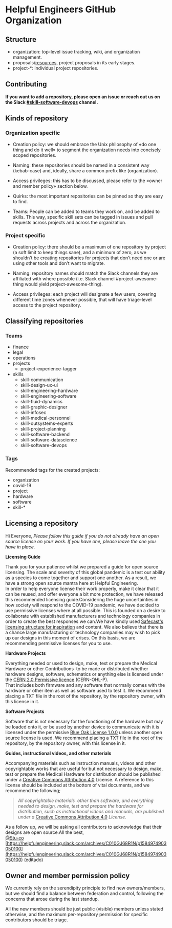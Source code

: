 # Helpful Engineers GitHub Organization

## Structure
* organization: top-level issue tracking, wiki, and organization management.
* proposals/[resources](https://github.com/helpfulengineering/resources), project proposals in its early stages.
* project-\*: individual project repositories. 

## Contributing

**If you want to add a repository, please open an issue or reach out us on the Slack [#skill-software-devops](https://helpfulengineering.slack.com/archives/CV54M16QH) channel.**

## Kinds of repository

### Organization specific
* Creation policy: we should embrace the Unix philosophy of «do one thing and do it well» to segment the organization needs into concisely scoped repositories.

* Naming: these repositories should be named in a consistent way (kebab-case) and, ideally, share a common prefix like (organization).

* Access privileges: this has to be discussed, please refer to the «owner and member policy» section below.

* Quirks: the most important repositories can be pinned so they are easy to find.

* Teams: People can be added to teams they work on, and be added to skills. This way, specific skill sets can be tagged in issues and pull requests across projects and across the organization.

### Project specific
* Creation policy: there should be a maximum of one repository by project (a soft limit to keep things sane), and a minimum of zero, as we shouldn’t be creating repositories for projects that don’t need one or are using other tools and don’t want to migrate.

* Naming: repository names should match the Slack channels they are affiliated with where possible (i.e. Slack channel #project-awesome-thing would yield project-awesome-thing). 

* Access privileges: each project will designate a few users, covering different time zones whenever possible, that will have triage-level access to the project repository.

## Classifying repositories

### Teams

* finance
* legal
* operations
* projects
  * project-experience-tagger
* skills
  * skill-communication
  * skill-design-ux-ui
  * skill-engineering-hardware
  * skill-engineering-software
  * skill-fluid-dynamics
  * skill-graphic-designer
  * skill-infosec
  * skill-medical-personnel
  * skill-outsystems-experts
  * skill-project-planning
  * skill-software-backend
  * skill-software-datascience
  * skill-software-devops
  
### Tags

Recommended tags for the created projects:

* organization
* covid-19
* project
* hardware
* software
* skill-\* 

## Licensing a repository


Hi Everyone, _Please follow this guide if you do not already have an open source license on your work. If you have one, please leave the one you have in place._

**Licensing Guide**  

Thank you for your patience whilst we prepared a guide for open source licensing. The scale and severity of this global pandemic is a test our ability as a species to come together and support one another. As a result, we have a strong open source mantra here at Helpful Engineering.  
In order to help everyone license their work properly, make it clear that it can be reused, and offer everyone a bit more protection, we have released this recommended licensing guide.Considering the huge uncertainties in how society will respond to the COVID-19 pandemic, we have decided to use permissive licenses where at all possible. This is founded on a desire to collaborate with established manufacturers and technology companies in order to create the best responses we can.We have kindly used [Safecast's licensing structure for inspiration](https://slack-redir.net/link?url=https%3A%2F%2Fsafecast.org%2Fabout%2Flicenses%2F&v=3) and content. We also believe that there is a chance large manufacturing or technology companies may wish to pick up our designs in this moment of crises. On this basis, we are recommending permissive licenses for you to use.

**Hardware Projects**  

Everything needed or used to design, make, test or prepare the Medical Hardware or other Contributions  to be made or distributed whether hardware designs, software, schematics or anything else is licensed under the [CERN 2.0 Permissive licence](https://slack-redir.net/link?url=https%3A%2F%2Fohwr.org%2Fproject%2Fcernohl%2Fwikis%2FDocuments%2FCERN-OHL-version-2&v=3) (CERN-OHL-P).  
That includes both firmware and any software that normally comes with the  hardware or other item as well as software used to test it. We recommend placing a TXT file in the root of the repository, by the repository owner, with this license in it.

**Software Projects**  

Software that is not necessary for the functioning of the hardware but may be loaded onto it, or be used by another device to communicate with it is licensed under the permissive [Blue Oak License 1.0.0](https://slack-redir.net/link?url=https%3A%2F%2Fblueoakcouncil.org%2Flicense%2F1.0.0&v=3) unless another open source license is used. We recommend placing a TXT file in the root of the repository, by the repository owner, with this license in it.

**Guides, instructional videos, and other materials**  

Accompanying materials such as instruction manuals, videos and other copyrightable works that are useful for but not necessary to design, make, test or prepare the Medical Hardware for distribution should be published under a [Creative Commons Attribution 4.0](https://slack-redir.net/link?url=https%3A%2F%2Fcreativecommons.org%2Flicenses%2Fby%2F4.0%2F&v=3) License. A reference to this license should be included at the bottom of vital documents, and we recommend the following;  

> _All copyrightable materials  other than software, and everything needed to design, make, test and prepare the hardware for distribution, such as instructional videos and manuals, are published under a_ [Creative Commons Attribution 4.0](https://slack-redir.net/link?url=https%3A%2F%2Fcreativecommons.org%2Flicenses%2Fby%2F4.0%2F&v=3) _License._

As a follow up, we will be asking all contributors to acknowledge that their designs are open source.All the best,  
[@Stu-co](https://helpfulengineering.slack.com/team/U0100FNSDTN)  
[https://helpfulengineering.slack.com/archives/C010GJ68R1N/p1584974903050100](https://helpfulengineering.slack.com/archives/C010GJ68R1N/p1584974903050100) (editado) 

## Owner and member permission policy
We currently rely on the serendipity principle to find new owners/members, but we should find a balance between federation and control, following the concerns that arose during the last standup.

All the new members should be just public (visible) members unless stated otherwise, and the maximum per-repository permission for specific contributors should be triage.
